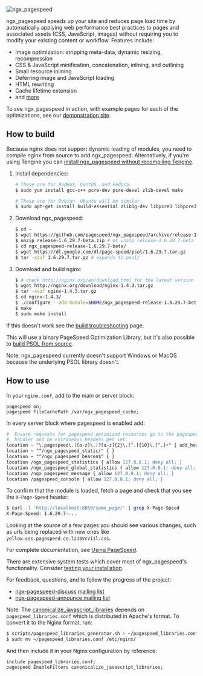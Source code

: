 ![ngx_pagespeed](https://lh6.googleusercontent.com/-qufedJIJq7Y/UXEvVYxyYvI/AAAAAAAADo8/JHDFQhs91_c/s401/04_ngx_pagespeed.png)

ngx_pagespeed speeds up your site and reduces page load time by automatically
applying web performance best practices to pages and associated assets (CSS,
JavaScript, images) without requiring you to modify your existing content or
workflow. Features include:

- Image optimization: stripping meta-data, dynamic resizing, recompression
- CSS & JavaScript minification, concatenation, inlining, and outlining
- Small resource inlining
- Deferring image and JavaScript loading
- HTML rewriting
- Cache lifetime extension
- and
  [more](https://developers.google.com/speed/docs/mod_pagespeed/config_filters)

To see ngx_pagespeed in action, with example pages for each of the
optimizations, see our <a href="http://ngxpagespeed.com">demonstration site</a>.

## How to build

Because nginx does not support dynamic loading of modules, you need to compile
nginx from source to add ngx_pagespeed. Alternatively, if you're using Tengine you can [install ngx_pagespeed without
recompiling Tengine](https://github.com/pagespeed/ngx_pagespeed/wiki/Using-ngx_pagespeed-with-Tengine).

1. Install dependencies:

   ```bash
   # These are for RedHat, CentOS, and Fedora.
   $ sudo yum install gcc-c++ pcre-dev pcre-devel zlib-devel make

   # These are for Debian. Ubuntu will be similar.
   $ sudo apt-get install build-essential zlib1g-dev libpcre3 libpcre3-dev
   ```

2. Download ngx_pagespeed:

   ```bash
   $ cd ~
   $ wget https://github.com/pagespeed/ngx_pagespeed/archive/release-1.6.29.7-beta.zip
   $ unzip release-1.6.29.7-beta.zip # or unzip release-1.6.29.7-beta
   $ cd ngx_pagespeed-release-1.6.29.7-beta/
   $ wget https://dl.google.com/dl/page-speed/psol/1.6.29.7.tar.gz
   $ tar -xzvf 1.6.29.7.tar.gz # expands to psol/
   ```

3. Download and build nginx:

   ```bash
   $ # check http://nginx.org/en/download.html for the latest version
   $ wget http://nginx.org/download/nginx-1.4.3.tar.gz
   $ tar -xvzf nginx-1.4.3.tar.gz
   $ cd nginx-1.4.3/
   $ ./configure --add-module=$HOME/ngx_pagespeed-release-1.6.29.7-beta
   $ make
   $ sudo make install
   ```

If this doesn't work see the [build
troubleshooting](https://github.com/pagespeed/ngx_pagespeed/wiki/Build-Troubleshooting) page.

This will use a binary PageSpeed Optimization Library, but it's also possible to
[build PSOL from
source](https://github.com/pagespeed/ngx_pagespeed/wiki/Building-PSOL-From-Source).

Note: ngx_pagespeed currently doesn't support Windows or MacOS because the
underlying PSOL library doesn't.

## How to use

In your `nginx.conf`, add to the main or server block:

```nginx
pagespeed on;
pagespeed FileCachePath /var/ngx_pagespeed_cache;
```

In every server block where pagespeed is enabled add:

```apache
#  Ensure requests for pagespeed optimized resources go to the pagespeed
#  handler and no extraneous headers get set.
location ~ "\.pagespeed\.([a-z]\.)?[a-z]{2}\.[^.]{10}\.[^.]+" { add_header "" ""; }
location ~ "^/ngx_pagespeed_static/" { }
location ~ "^/ngx_pagespeed_beacon$" { }
location /ngx_pagespeed_statistics { allow 127.0.0.1; deny all; }
location /ngx_pagespeed_global_statistics { allow 127.0.0.1; deny all; }
location /ngx_pagespeed_message { allow 127.0.0.1; deny all; }
location /pagespeed_console { allow 127.0.0.1; deny all; }
```

To confirm that the module is loaded, fetch a page and check that you see the
`X-Page-Speed` header:

```bash
$ curl -I 'http://localhost:8050/some_page/' | grep X-Page-Speed
X-Page-Speed: 1.6.29.7-...
```

Looking at the source of a few pages you should see various changes, such as
urls being replaced with new ones like `yellow.css.pagespeed.ce.lzJ8VcVi1l.css`.

For complete documentation, see [Using
PageSpeed](https://developers.google.com/speed/pagespeed/module/using).

There are extensive system tests which cover most of ngx_pagespeed's
functionality.  Consider [testing your
installation](https://github.com/pagespeed/ngx_pagespeed/wiki/Testing).

For feedback, questions, and to follow
the progress of the project:

- [ngx-pagespeed-discuss mailing
  list](https://groups.google.com/forum/#!forum/ngx-pagespeed-discuss)
- [ngx-pagespeed-announce mailing
  list](https://groups.google.com/forum/#!forum/ngx-pagespeed-announce)

Note: The
[canonicalize_javascript_libraries](https://developers.google.com/speed/pagespeed/module/filter-canonicalize-js)
depends on `pagespeed_libraries.conf` which is distributed in Apache's format.
To convert it to the Nginx format, run:

```bash
$ scripts/pagespeed_libraries_generator.sh > ~/pagespeed_libraries.conf
$ sudo mv ~/pagespeed_libraries.conf /etc/nginx/
```

And then include it in your Nginx configuration by reference:

```nginx
include pagespeed_libraries.conf;
pagespeed EnableFilters canonicalize_javascript_libraries;
```
